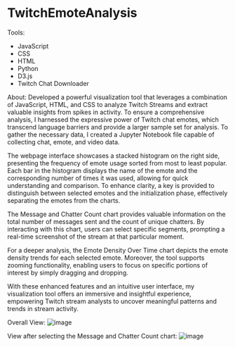 # TwitchEmoteAnalysis
Tools:
- JavaScript
- CSS
- HTML
- Python
- D3.js
- Twitch Chat Downloader

About:
Developed a powerful visualization tool that leverages a combination of JavaScript, HTML, and CSS to analyze Twitch Streams and extract valuable insights from spikes in activity. To ensure a comprehensive analysis, I harnessed the expressive power of Twitch chat emotes, which transcend language barriers and provide a larger sample set for analysis. To gather the necessary data, I created a Jupyter Notebook file capable of collecting chat, emote, and video data.

The webpage interface showcases a stacked histogram on the right side, presenting the frequency of emote usage sorted from most to least popular. Each bar in the histogram displays the name of the emote and the corresponding number of times it was used, allowing for quick understanding and comparison. To enhance clarity, a key is provided to distinguish between selected emotes and the initialization phase, effectively separating the emotes from the charts.

The Message and Chatter Count chart provides valuable information on the total number of messages sent and the count of unique chatters. By interacting with this chart, users can select specific segments, prompting a real-time screenshot of the stream at that particular moment.

For a deeper analysis, the Emote Density Over Time chart depicts the emote density trends for each selected emote. Moreover, the tool supports zooming functionality, enabling users to focus on specific portions of interest by simply dragging and dropping.

With these enhanced features and an intuitive user interface, my visualization tool offers an immersive and insightful experience, empowering Twitch stream analysts to uncover meaningful patterns and trends in stream activity.

Overall View:
![image](https://github.com/TitusGoh/TwitchChatAnalysis/assets/107716314/5e6101ee-83eb-432c-9535-002d9d1117d7)

View after selecting the Message and Chatter Count chart:
![image](https://github.com/TitusGoh/TwitchChatAnalysis/assets/107716314/75c35d0b-fbf3-48b6-956f-5894b174068c)

